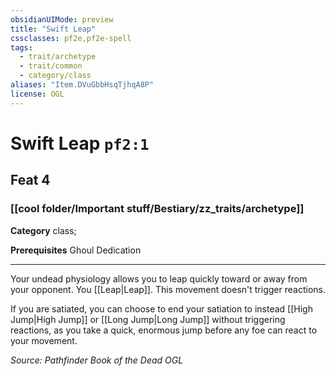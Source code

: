```yaml
---
obsidianUIMode: preview
title: "Swift Leap"
cssclasses: pf2e,pf2e-spell
tags:
  - trait/archetype
  - trait/common
  - category/class
aliases: "Item.DVuGbbHsqTjhqA8P"
license: OGL
---
```

# Swift Leap `pf2:1`
## Feat 4
### [[cool folder/Important stuff/Bestiary/zz_traits/archetype]]

**Category** class; 



**Prerequisites** Ghoul Dedication
* * *
Your undead physiology allows you to leap quickly toward or away from your opponent. You [[Leap|Leap]]. This movement doesn't trigger reactions.

If you are satiated, you can choose to end your satiation to instead [[High Jump|High Jump]] or [[Long Jump|Long Jump]] without triggering reactions, as you take a quick, enormous jump before any foe can react to your movement.

*Source: Pathfinder Book of the Dead*
*OGL*